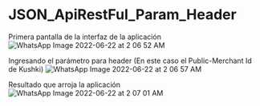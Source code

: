 # JSON_ApiRestFul_Param_Header

Primera pantalla de la interfaz de la aplicación
![WhatsApp Image 2022-06-22 at 2 06 52 AM](https://user-images.githubusercontent.com/85135664/175115557-56d976fa-452b-4023-bbec-0aeca87be304.jpeg)


Ingresando el parámetro para header (En este caso el Public-Merchant Id de Kushki)
![WhatsApp Image 2022-06-22 at 2 06 57 AM](https://user-images.githubusercontent.com/85135664/175115712-55d3e6ac-3fbb-4856-843d-17b91c4e7309.jpeg)


Resultado que arroja la aplicación
![WhatsApp Image 2022-06-22 at 2 07 01 AM](https://user-images.githubusercontent.com/85135664/175115793-20ce3499-c750-4639-a32a-4e7d09cdaa85.jpeg)

